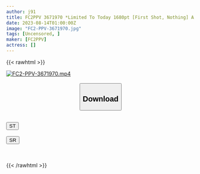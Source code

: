 ```yaml
---
author: j91
title: FC2PPV 3671970 *Limited To Today 1680pt [First Shot, Nothing] A Catastrophe When The Insertion Was Found Out On The Ferris Wheel. A Woman Who Is Ashamed Of Her First Gonzo Is Greedy And Seeded Twice And Sold Without Permission.
date: 2023-08-14T01:00:00Z
image: "FC2-PPV-3671970.jpg"
tags: [Uncensored, ]
maker: [FC2PPV]
actress: []
---
```



{{< rawhtml >}}

<div class="video" data-videoid="PjxbY9mvmpHLkM">
    <a href="javascript:;">
        <img src="https://my.j91.asia/posts/FC2-PPV-3671970/FC2-PPV-3671970.jpg" width="WIDTH" height="HEIGHT" alt="FC2-PPV-3671970.mp4" loading="lazy">
    </a>
</div>

<script type="text/javascript" src="https://j91.asia/asset/on-demand-st.js"></script>

<br>
  <link rel="stylesheet" href="https://j91.asia/asset/bs5.css">
  
  <center>
  <button class="btn btn-primary" type="button" data-bs-toggle="collapse" data-bs-target=".multi-collapse" aria-expanded="false" aria-controls="multiCollapseExample1 multiCollapseExample2"><h2>Download</h2></button></center>
</p>
<div class="row">
  <div class="col">
    <div class="collapse multi-collapse" id="multiCollapseExample1">
      <div class="card card-body">
	      	      <br>
<div class="buttons">  
<a href="https://streamtape.to/v/PjxbY9mvmpHLkM"><button class="btn-hover color-3"><i class="fa fa-download"></i> ST</button></a></div>
    </div>
  </div>
</div>
  <div class="col">
    <div class="collapse multi-collapse" id="multiCollapseExample2">
      <div class="card card-body">
	      <br>
<div class="buttons">
    <a href="https://streamruby.com/ssgck5doucsu"><button class="btn-hover color-9"><i class="fa fa-download"></i> SR</button></a></div>
<br><br>
      </div>
    </div>
  </div>
</div>

{{< /rawhtml >}}